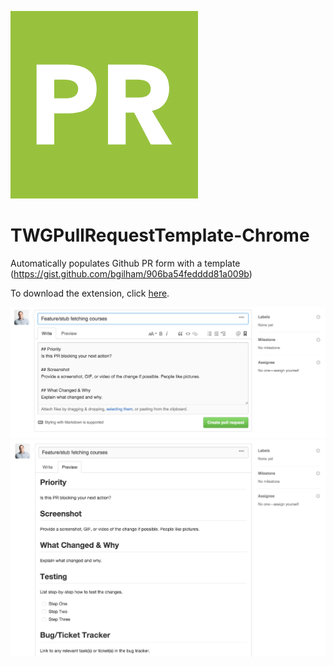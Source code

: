 ![](https://github.com/twg/TWGPullRequestTemplate-Chrome/blob/master/icon.png)

# TWGPullRequestTemplate-Chrome
Automatically populates Github PR form with a template (https://gist.github.com/bgilham/906ba54fedddd81a009b)

To download the extension, click [here](https://github.com/twg/TWGPullRequestTemplate-Chrome/raw/master/TWGPullRequestTemplate-Chrome.crx).

![](https://github.com/twg/TWGPullRequestTemplate-Chrome/blob/master/readme1.png)
![](https://github.com/twg/TWGPullRequestTemplate-Chrome/blob/master/readme2.png)

